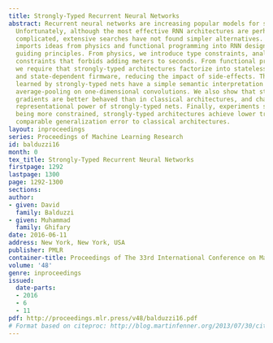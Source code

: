 ```yaml
---
title: Strongly-Typed Recurrent Neural Networks
abstract: Recurrent neural networks are increasing popular models for sequential learning.
  Unfortunately, although the most effective RNN architectures are perhaps excessively
  complicated, extensive searches have not found simpler alternatives. This paper
  imports ideas from physics and functional programming into RNN design to provide
  guiding principles. From physics, we introduce type constraints, analogous to the
  constraints that forbids adding meters to seconds. From functional programming,
  we require that strongly-typed architectures factorize into stateless learnware
  and state-dependent firmware, reducing the impact of side-effects. The features
  learned by strongly-typed nets have a simple semantic interpretation via dynamic
  average-pooling on one-dimensional convolutions. We also show that strongly-typed
  gradients are better behaved than in classical architectures, and characterize the
  representational power of strongly-typed nets. Finally, experiments show that, despite
  being more constrained, strongly-typed architectures achieve lower training and
  comparable generalization error to classical architectures.
layout: inproceedings
series: Proceedings of Machine Learning Research
id: balduzzi16
month: 0
tex_title: Strongly-Typed Recurrent Neural Networks
firstpage: 1292
lastpage: 1300
page: 1292-1300
sections: 
author:
- given: David
  family: Balduzzi
- given: Muhammad
  family: Ghifary
date: 2016-06-11
address: New York, New York, USA
publisher: PMLR
container-title: Proceedings of The 33rd International Conference on Machine Learning
volume: '48'
genre: inproceedings
issued:
  date-parts:
  - 2016
  - 6
  - 11
pdf: http://proceedings.mlr.press/v48/balduzzi16.pdf
# Format based on citeproc: http://blog.martinfenner.org/2013/07/30/citeproc-yaml-for-bibliographies/
---
```

